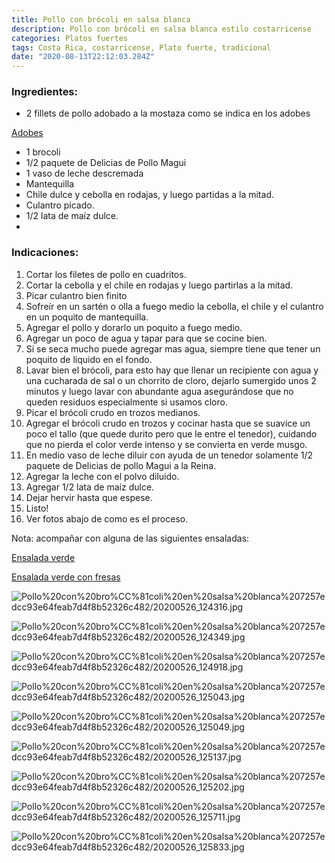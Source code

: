 ```yaml
---
title: Pollo con brócoli en salsa blanca
description: Pollo con brócoli en salsa blanca estilo costarricense
categories: Platos fuertes
tags: Costa Rica, costarricense, Plato fuerte, tradicional
date: "2020-08-13T22:12:03.284Z"
---
```


### Ingredientes:

- 2 fillets de pollo adobado a la mostaza como se indica en los adobes

[Adobes ](/Adobes/Adobes/)

- 1 brocoli
- 1/2 paquete de Delicias de Pollo Magui
- 1 vaso de leche descremada
- Mantequilla
- Chile dulce y cebolla en rodajas, y luego partidas a la mitad.
- Culantro picado.
- 1/2 lata de maíz dulce.
- 

### Indicaciones:

1. Cortar los filetes de pollo en cuadritos.
2. Cortar la cebolla y  el chile en rodajas y luego partirlas a la mitad.
3. Picar culantro bien finito
4. Sofreír en un sartén o olla a fuego medio la cebolla, el chile y el culantro en un poquito de mantequilla.
5. Agregar el pollo y dorarlo un poquito a fuego medio.
6. Agregar un poco de agua y tapar para que se cocine bien.
7. Si se seca mucho puede agregar mas agua, siempre tiene que tener un poquito de liquido en el fondo.
8. Lavar bien el brócoli, para esto hay que llenar un recipiente con agua y una cucharada de sal o un chorrito de cloro, dejarlo sumergido unos 2 minutos y luego lavar con abundante agua asegurándose que no queden residuos especialmente si usamos cloro.
9. Picar el brócoli crudo en trozos medianos.
10. Agregar el brócoli crudo en trozos y cocinar hasta que se suavice un poco el tallo (que quede durito pero que le entre el tenedor), cuidando que no pierda el color verde intenso y se convierta en verde musgo.
11. En medio vaso de leche diluir  con ayuda de un tenedor solamente 1/2 paquete de Delicias de pollo Magui a la Reina.
12. Agregar la leche con el polvo diluido.
13. Agregar 1/2 lata de maíz dulce.
14. Dejar hervir hasta que espese.
15. Listo!
16. Ver fotos abajo de como es el proceso.

Nota: acompañar con alguna de las siguientes ensaladas:

[Ensalada verde](https://www.notion.so/Ensalada-verde-b74d28ddcd2544aca595a8a00c068ee4)

[Ensalada verde con fresas](https://www.notion.so/Ensalada-verde-con-fresas-7494cc059bc64450a5d1f84075fbbc24)

![Pollo%20con%20bro%CC%81coli%20en%20salsa%20blanca%207257edcc93e64feab7d4f8b52326c482/20200526_124316.jpg](Pollo%20con%20bro%CC%81coli%20en%20salsa%20blanca%207257edcc93e64feab7d4f8b52326c482/20200526_124316.jpg)

![Pollo%20con%20bro%CC%81coli%20en%20salsa%20blanca%207257edcc93e64feab7d4f8b52326c482/20200526_124349.jpg](Pollo%20con%20bro%CC%81coli%20en%20salsa%20blanca%207257edcc93e64feab7d4f8b52326c482/20200526_124349.jpg)

![Pollo%20con%20bro%CC%81coli%20en%20salsa%20blanca%207257edcc93e64feab7d4f8b52326c482/20200526_124918.jpg](Pollo%20con%20bro%CC%81coli%20en%20salsa%20blanca%207257edcc93e64feab7d4f8b52326c482/20200526_124918.jpg)

![Pollo%20con%20bro%CC%81coli%20en%20salsa%20blanca%207257edcc93e64feab7d4f8b52326c482/20200526_125043.jpg](Pollo%20con%20bro%CC%81coli%20en%20salsa%20blanca%207257edcc93e64feab7d4f8b52326c482/20200526_125043.jpg)

![Pollo%20con%20bro%CC%81coli%20en%20salsa%20blanca%207257edcc93e64feab7d4f8b52326c482/20200526_125049.jpg](Pollo%20con%20bro%CC%81coli%20en%20salsa%20blanca%207257edcc93e64feab7d4f8b52326c482/20200526_125049.jpg)

![Pollo%20con%20bro%CC%81coli%20en%20salsa%20blanca%207257edcc93e64feab7d4f8b52326c482/20200526_125137.jpg](Pollo%20con%20bro%CC%81coli%20en%20salsa%20blanca%207257edcc93e64feab7d4f8b52326c482/20200526_125137.jpg)

![Pollo%20con%20bro%CC%81coli%20en%20salsa%20blanca%207257edcc93e64feab7d4f8b52326c482/20200526_125202.jpg](Pollo%20con%20bro%CC%81coli%20en%20salsa%20blanca%207257edcc93e64feab7d4f8b52326c482/20200526_125202.jpg)

![Pollo%20con%20bro%CC%81coli%20en%20salsa%20blanca%207257edcc93e64feab7d4f8b52326c482/20200526_125711.jpg](Pollo%20con%20bro%CC%81coli%20en%20salsa%20blanca%207257edcc93e64feab7d4f8b52326c482/20200526_125711.jpg)

![Pollo%20con%20bro%CC%81coli%20en%20salsa%20blanca%207257edcc93e64feab7d4f8b52326c482/20200526_125833.jpg](Pollo%20con%20bro%CC%81coli%20en%20salsa%20blanca%207257edcc93e64feab7d4f8b52326c482/20200526_125833.jpg)